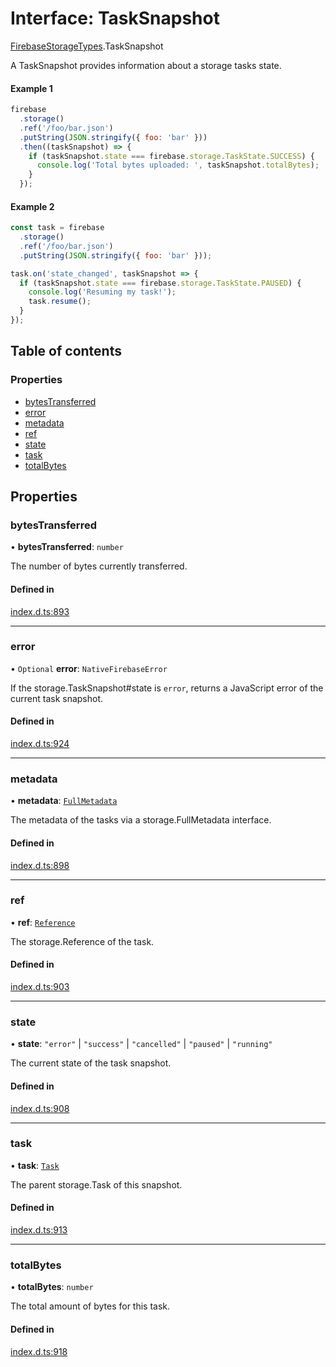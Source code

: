 # Interface: TaskSnapshot

[FirebaseStorageTypes](/reference/storage/modules/FirebaseStorageTypes.md).TaskSnapshot

A TaskSnapshot provides information about a storage tasks state.

#### Example 1

```js
firebase
  .storage()
  .ref('/foo/bar.json')
  .putString(JSON.stringify({ foo: 'bar' }))
  .then((taskSnapshot) => {
    if (taskSnapshot.state === firebase.storage.TaskState.SUCCESS) {
      console.log('Total bytes uploaded: ', taskSnapshot.totalBytes);
    }
  });
```

#### Example 2

```js
const task = firebase
  .storage()
  .ref('/foo/bar.json')
  .putString(JSON.stringify({ foo: 'bar' }));

task.on('state_changed', taskSnapshot => {
  if (taskSnapshot.state === firebase.storage.TaskState.PAUSED) {
    console.log('Resuming my task!');
    task.resume();
  }
});
```

## Table of contents

### Properties

- [bytesTransferred](/reference/storage/interfaces/FirebaseStorageTypes.TaskSnapshot.md#bytestransferred)
- [error](/reference/storage/interfaces/FirebaseStorageTypes.TaskSnapshot.md#error)
- [metadata](/reference/storage/interfaces/FirebaseStorageTypes.TaskSnapshot.md#metadata)
- [ref](/reference/storage/interfaces/FirebaseStorageTypes.TaskSnapshot.md#ref)
- [state](/reference/storage/interfaces/FirebaseStorageTypes.TaskSnapshot.md#state)
- [task](/reference/storage/interfaces/FirebaseStorageTypes.TaskSnapshot.md#task)
- [totalBytes](/reference/storage/interfaces/FirebaseStorageTypes.TaskSnapshot.md#totalbytes)

## Properties

### bytesTransferred

• **bytesTransferred**: `number`

The number of bytes currently transferred.

#### Defined in

[index.d.ts:893](https://github.com/invertase/react-native-firebase/blob/c9b695aa8/packages/storage/lib/index.d.ts#L893)

___

### error

• `Optional` **error**: `NativeFirebaseError`

If the storage.TaskSnapshot#state is `error`, returns a JavaScript error of the
current task snapshot.

#### Defined in

[index.d.ts:924](https://github.com/invertase/react-native-firebase/blob/c9b695aa8/packages/storage/lib/index.d.ts#L924)

___

### metadata

• **metadata**: [`FullMetadata`](/reference/storage/interfaces/FirebaseStorageTypes.FullMetadata.md)

The metadata of the tasks via a storage.FullMetadata interface.

#### Defined in

[index.d.ts:898](https://github.com/invertase/react-native-firebase/blob/c9b695aa8/packages/storage/lib/index.d.ts#L898)

___

### ref

• **ref**: [`Reference`](/reference/storage/interfaces/FirebaseStorageTypes.Reference.md)

The storage.Reference of the task.

#### Defined in

[index.d.ts:903](https://github.com/invertase/react-native-firebase/blob/c9b695aa8/packages/storage/lib/index.d.ts#L903)

___

### state

• **state**: ``"error"`` \| ``"success"`` \| ``"cancelled"`` \| ``"paused"`` \| ``"running"``

The current state of the task snapshot.

#### Defined in

[index.d.ts:908](https://github.com/invertase/react-native-firebase/blob/c9b695aa8/packages/storage/lib/index.d.ts#L908)

___

### task

• **task**: [`Task`](/reference/storage/interfaces/FirebaseStorageTypes.Task.md)

The parent storage.Task of this snapshot.

#### Defined in

[index.d.ts:913](https://github.com/invertase/react-native-firebase/blob/c9b695aa8/packages/storage/lib/index.d.ts#L913)

___

### totalBytes

• **totalBytes**: `number`

The total amount of bytes for this task.

#### Defined in

[index.d.ts:918](https://github.com/invertase/react-native-firebase/blob/c9b695aa8/packages/storage/lib/index.d.ts#L918)
